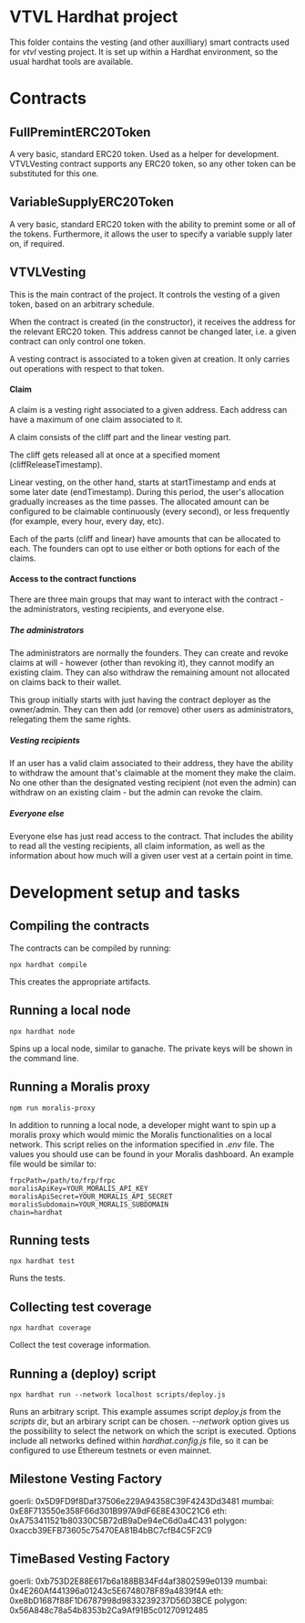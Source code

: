 # VTVL Hardhat project

This folder contains the vesting (and other auxilliary) smart contracts used for _vtvl_ vesting project. It is set up within a Hardhat environment, so the usual hardhat tools are available.

# Contracts

## FullPremintERC20Token

A very basic, standard ERC20 token. Used as a helper for development. VTVLVesting contract supports any ERC20 token, so any other token can be substituted for this one.

## VariableSupplyERC20Token

A very basic, standard ERC20 token with the ability to premint some or all of the tokens. Furthermore, it allows the user to specify a variable supply later on, if required.

## VTVLVesting

This is the main contract of the project. It controls the vesting of a given token, based on an arbitrary schedule.

When the contract is created (in the constructor), it receives the address for the relevant ERC20 token. This address cannot be changed later, i.e. a given contract can only control one token.

A vesting contract is associated to a token given at creation. It only carries out operations with respect to that token.

#### Claim

A claim is a vesting right associated to a given address. Each address can have a maximum of one claim associated to it.

A claim consists of the cliff part and the linear vesting part.

The cliff gets released all at once at a specified moment (cliffReleaseTimestamp).

Linear vesting, on the other hand, starts at startTimestamp and ends at some later date (endTimestamp). During this period, the user's allocation gradually increases as the time passes. The allocated amount can be configured to be claimable continuously (every second), or less frequently (for example, every hour, every day, etc).

Each of the parts (cliff and linear) have amounts that can be allocated to each. The founders can opt to use either or both options for each of the claims.

#### Access to the contract functions

There are three main groups that may want to interact with the contract - the administrators, vesting recipients, and everyone else.

##### The administrators

The administrators are normally the founders. They can create and revoke claims at will - however (other than revoking it), they cannot modify an existing claim. They can also withdraw the remaining amount not allocated on claims back to their wallet.

This group initially starts with just having the contract deployer as the owner/admin. They can then add (or remove) other users as administrators, relegating them the same rights.

##### Vesting recipients

If an user has a valid claim associated to their address, they have the ability to withdraw the amount that's claimable at the moment they make the claim. No one other than the designated vesting recipient (not even the admin) can withdraw on an existing claim - but the admin can revoke the claim.

##### Everyone else

Everyone else has just read access to the contract. That includes the ability to read all the vesting recipients, all claim information, as well as the information about how much will a given user vest at a certain point in time.

# Development setup and tasks

## Compiling the contracts

The contracts can be compiled by running:

```shell
npx hardhat compile
```

This creates the appropriate artifacts.

## Running a local node

```shell
npx hardhat node
```

Spins up a local node, similar to ganache. The private keys will be shown in the command line.

## Running a Moralis proxy

```shell
npm run moralis-proxy
```

In addition to running a local node, a developer might want to spin up a moralis proxy which would mimic the Moralis functionalities on a local network. This script relies on the information specified in _.env_ file. The values you should use can be found in your Moralis dashboard. An example file would be similar to:

```
frpcPath=/path/to/frp/frpc
moralisApiKey=YOUR_MORALIS_API_KEY
moralisApiSecret=YOUR_MORALIS_API_SECRET
moralisSubdomain=YOUR_MORALIS_SUBDOMAIN
chain=hardhat
```

## Running tests

```shell
npx hardhat test
```

Runs the tests.

## Collecting test coverage

```shell
npx hardhat coverage
```

Collect the test coverage information.

## Running a (deploy) script

```shell
npx hardhat run --network localhost scripts/deploy.js
```

Runs an arbitrary script. This example assumes script _deploy.js_ from the _scripts_ dir, but an arbirary script can be chosen. _--network_ option gives us the possibility to select the network on which the script is executed. Options include all networks defined within _hardhat.config.js_ file, so it can be configured to use Ethereum testnets or even mainnet.

## Milestone Vesting Factory

goerli: 0x5D9FD9f8Daf37506e229A94358C39F4243Dd3481
mumbai: 0xE8F713550e358F66d301B997A9dF6E8E430C21C6
eth: 0xA753411521b80330C5B72dB9aDe94eC6d0a4C431
polygon: 0xaccb39EFB73605c75470EA81B4bBC7cfB4C5F2C9

## TimeBased Vesting Factory

goerli: 0xb753D2E88E617b6a188BB34Fd4af3802599e0139
mumbai: 0x4E260Af441396a01243c5E6748078F89a4839f4A
eth: 0xe8bD1687f88F1D6787998d9833239237D56D3BCE
polygon: 0x56A848c78a54b8353b2Ca9Af91B5c01270912485

